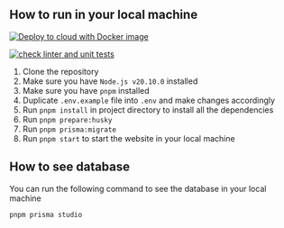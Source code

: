 ## How to run in your local machine

[![Deploy to cloud with Docker image](https://github.com/BM-Warehouse/Server/actions/workflows/deploy.yml/badge.svg)](https://github.com/BM-Warehouse/Server/actions/workflows/deploy.yml)

[![check linter and unit tests](https://github.com/BM-Warehouse/Server/actions/workflows/lintCheck.yml/badge.svg)](https://github.com/BM-Warehouse/Server/actions/workflows/lintCheck.yml)

1. Clone the repository
2. Make sure you have `Node.js v20.10.0` installed
3. Make sure you have `pnpm` installed
4. Duplicate `.env.example` file into `.env` and make changes accordingly
5. Run `pnpm install` in project directory to install all the dependencies
6. Run `pnpm prepare:husky`
7. Run `pnpm prisma:migrate`
8. Run `pnpm start` to start the website in your local machine

## How to see database

You can run the following command to see the database in your local machine

```bash
pnpm prisma studio
```
